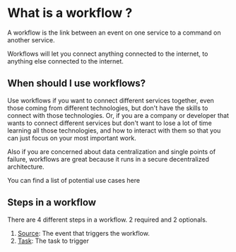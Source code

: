 # What is a workflow ?

A workflow is the link between an event on one service to a command on another service.

Workflows will let you connect anything connected to the internet, to anything else connected to the internet.

## When should I use workflows?

Use workflows if you want to connect different services together, even those coming from different technologies, but don't have the skills to connect with those technologies. Or, if you are a company or developer that wants to connect different services but don't want to lose a lot of time learning all those technologies, and how to interact with them so that you can just focus on your most important work.

Also if you are concerned about data centralization and single points of failure, workflows are great because it runs in a secure decentralized architecture.

You can find a list of potential use cases here

## Steps in a workflow

There are 4 different steps in a workflow. 2 required and 2 optionals.

1. [Source](source.md): The event that triggers the workflow. 
2. [Task](task.md): The task to trigger

